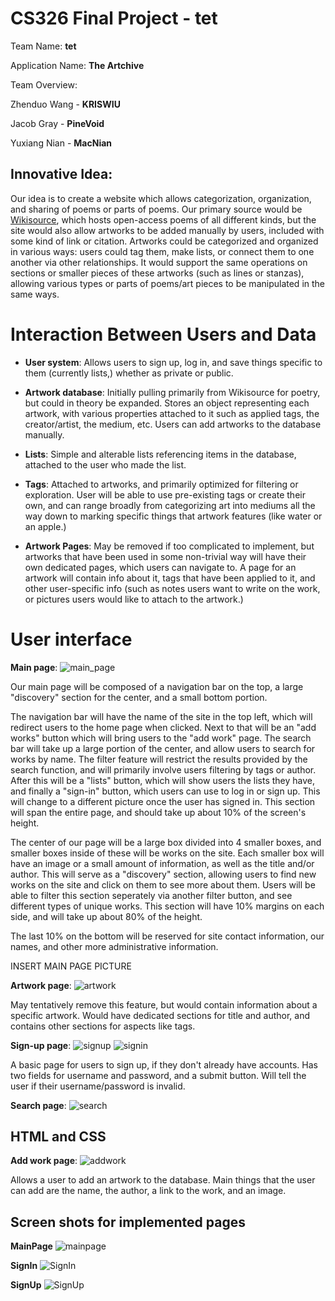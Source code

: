 # CS326 Final Project - tet

Team Name: **tet**

Application Name: **The Artchive**

Team Overview: 

Zhenduo Wang - **KRISWIU**

Jacob Gray - **PineVoid**

Yuxiang Nian - **MacNian**

## Innovative Idea: 
Our idea is to create a website which allows categorization, organization, and sharing of poems or parts of poems. Our primary source would be [Wikisource](https://wikisource.org/wiki/Main_Page), which hosts open-access poems of all different kinds, but the site would also allow artworks to be added manually by users, included with some kind of link or citation. Artworks could be categorized and organized in various ways: users could tag them, make lists, or connect them to one another via other relationships. It would support the same operations on sections or smaller pieces of these artworks (such as lines or stanzas), allowing various types or parts of poems/art pieces to be manipulated in the same ways.

# Interaction Between Users and Data #

- **User system**: Allows users to sign up, log in, and save things specific to them (currently lists,) whether as private or public.

- **Artwork database**: Initially pulling primarily from Wikisource for poetry, but could in theory be expanded. Stores an object representing each artwork, with various properties attached to it such as applied tags, the creator/artist, the medium, etc. Users can add artworks to the database manually.

- **Lists**: Simple and alterable lists referencing items in the database, attached to the user who made the list.

- **Tags**: Attached to artworks, and primarily optimized for filtering or exploration. User will be able to use pre-existing tags or create their own, and can range broadly from categorizing art into mediums all the way down to marking specific things that artwork features (like water or an apple.)

- **Artwork Pages**: May be removed if too complicated to implement, but artworks that have been used in some non-trivial way will have their own dedicated pages, which users can navigate to. A page for an artwork will contain info about it, tags that have been applied to it, and other user-specific info (such as notes users want to write on the work, or pictures users would like to attach to the artwork.)



# User interface

**Main page**: 
![main_page](https://github.com/KRISWIU/cs326-final-tet/blob/218da2a103123ba250c1089233ff57a3bb7531f8/docs/imgs/mainpage.png)

Our main page will be composed of a navigation bar on the top, a large "discovery" section for the center, and a small bottom portion.

The navigation bar will have the name of the site in the top left, which will redirect users to the home page when clicked. Next to that will be an "add works" button
which will bring users to the "add work" page. The search bar will take up a large portion of the center, and allow users to search for works by name. The filter feature will restrict the results provided by the search function, and will primarily involve users filtering by tags or author. After this will be a "lists" button, which will show users the lists they have, and finally a "sign-in" button, which users can use to log in or sign up. This will change to a different picture once the user has signed in. This section will span the entire page, and should take up about 10% of the screen's height.

The center of our page will be a large box divided into 4 smaller boxes, and smaller boxes inside of these will be works on the site. Each smaller box will have an image or a small amount of information, as well as the title and/or author. This will serve as a "discovery" section, allowing users to find new works on the site and click on them to see more about them. Users will be able to filter this section seperately via another filter button, and see different types of unique works. This section will have 10% margins on each side, and will take up about 80% of the height.

The last 10% on the bottom will be reserved for site contact information, our names, and other more administrative information.

INSERT MAIN PAGE PICTURE

**Artwork page**: 
![artwork](https://github.com/KRISWIU/cs326-final-tet/blob/d8dce59c222776df69b1a7a1e14a2fd2c9357e23/docs/imgs/artwork.png)

May tentatively remove this feature, but would contain information about a specific artwork. Would have dedicated sections for title and author, and contains other sections for aspects like tags.


**Sign-up page**: 
![signup](https://github.com/KRISWIU/cs326-final-tet/blob/d8dce59c222776df69b1a7a1e14a2fd2c9357e23/docs/imgs/signup.png)
![signin](https://github.com/KRISWIU/cs326-final-tet/blob/d8dce59c222776df69b1a7a1e14a2fd2c9357e23/docs/imgs/signin.png)

A basic page for users to sign up, if they don't already have accounts. Has two fields for username and password, and a submit button. Will tell the user if their username/password is invalid.

**Search page**: 
![search](https://github.com/KRISWIU/cs326-final-tet/blob/e8d74c0d460b7b0ca971a2bdc2443994f0fc8540/docs/imgs/searchpage.png)

## HTML and CSS ##

**Add work page**: 
![addwork](https://github.com/KRISWIU/cs326-final-tet/blob/e8d74c0d460b7b0ca971a2bdc2443994f0fc8540/docs/imgs/addpage.png)

Allows a user to add an artwork to the database. Main things that the user can add are the name, the author, a link to the work, and an image.

## Screen shots for implemented pages ##

**MainPage**
![mainpage](https://github.com/KRISWIU/cs326-final-tet/blob/0db2bbe665d63c40542c5d9de1396d26085bb58e/docs/imgs/mainpage_ss.png)

**SignIn**
![SignIn](https://github.com/KRISWIU/cs326-final-tet/blob/0db2bbe665d63c40542c5d9de1396d26085bb58e/docs/imgs/signin_ss.png)

**SignUp**
![SignUp](https://github.com/KRISWIU/cs326-final-tet/blob/0db2bbe665d63c40542c5d9de1396d26085bb58e/docs/imgs/signup_ss.png)
